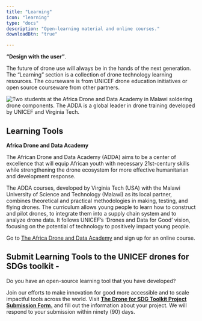 ```yaml
---
title: "Learning"
icon: "learning"
type: "docs"
description: "Open-learning material and online courses."
downloadBtn: "true"

---
```


**“Design with the user”**.

The future of drone use will always be in the hands of the next generation.
The “Learning” section is a collection of drone technology learning resources.
The courseware is from UNICEF drone education initiatives or open source courseware from other partners.

![Two students at the Africa Drone and Data Academy in Malawi soldering drone components. The ADDA is a global leader in drone training developed by UNICEF and Virginia Tech.](/drone-4sdgtoolkit/learning/adda.jpg "Two students at the Africa Drone and Data Academy in Malawi soldering drone components. The ADDA is a global leader in drone training developed by UNICEF and Virginia Tech.")


## Learning Tools

**Africa Drone and Data Academy**

The African Drone and Data Academy (ADDA) aims to be a center of excellence that will equip African youth with necessary 21st-century skills while strengthening the drone ecosystem for more effective humanitarian and development response.

The ADDA courses, developed by Virginia Tech (USA) with the Malawi University of Science and Technology (Malawi) as its local partner, combines theoretical and practical methodologies in making, testing, and flying drones. The curriculum allows young people to learn how to construct and pilot drones, to integrate them into a supply chain system and to analyze drone data. It follows UNICEF’s ‘Drones and Data for Good’ vision, focusing on the potential of technology to positively impact young people.

Go to [The Africa Drone and Data Academy](https://adda-malawi.org/courses#) and sign up for an online course.

## Submit Learning Tools to the UNICEF drones for SDGs toolkit -

Do you have an open-source learning tool that you have developed?

Join our efforts to make innovation for good more accessible and to scale impactful tools across the world. Visit **[The Drone for SDG Toolkit Project Submission Form.](https://forms.gle/eNjZTRTQ88mP2MKw9)** and fill out the information about your project. We will respond to your submission within ninety (90) days.
